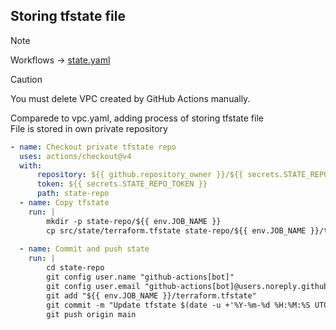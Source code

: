 ## Storing tfstate file
> [!NOTE]
> Workflows -> [state.yaml](../../.github/workflows/state.yaml)

> [!CAUTION]
> You must delete VPC created by GitHub Actions manually.

Comparede to vpc.yaml, adding process of storing tfstate file  
File is stored in own private repository   

```yaml
- name: Checkout private tfstate repo
  uses: actions/checkout@v4
  with:
      repository: ${{ github.repository_owner }}/${{ secrets.STATE_REPO_NAME }}
      token: ${{ secrets.STATE_REPO_TOKEN }}
      path: state-repo  
  - name: Copy tfstate
    run: |
        mkdir -p state-repo/${{ env.JOB_NAME }}
        cp src/state/terraform.tfstate state-repo/${{ env.JOB_NAME }}/terraform.tfstate
  
  - name: Commit and push state
    run: |
        cd state-repo
        git config user.name "github-actions[bot]"
        git config user.email "github-actions[bot]@users.noreply.github.com"
        git add "${{ env.JOB_NAME }}/terraform.tfstate"
        git commit -m "Update tfstate $(date -u +'%Y-%m-%d %H:%M:%S UTC')" || echo "No changes to commit"
        git push origin main
```
